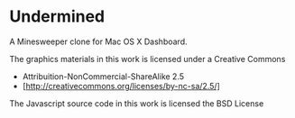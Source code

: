 # Undermined

A Minesweeper clone for Mac OS X Dashboard. 

The graphics materials in this work is licensed under a Creative Commons 

 *   Attribuition-NonCommercial-ShareAlike 2.5
 *   [http://creativecommons.org/licenses/by-nc-sa/2.5/]

The Javascript source code in this work is licensed the BSD License